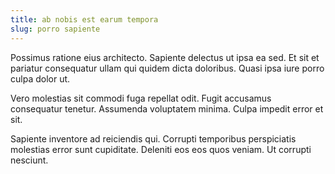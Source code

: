 ```yaml
---
title: ab nobis est earum tempora
slug: porro sapiente
---
```


Possimus ratione eius architecto. Sapiente delectus ut ipsa ea sed. Et sit et pariatur consequatur ullam qui quidem dicta doloribus. Quasi ipsa iure porro culpa dolor ut.

Vero molestias sit commodi fuga repellat odit. Fugit accusamus consequatur tenetur. Assumenda voluptatem minima. Culpa impedit error et sit.

Sapiente inventore ad reiciendis qui. Corrupti temporibus perspiciatis molestias error sunt cupiditate. Deleniti eos eos quos veniam. Ut corrupti nesciunt.
